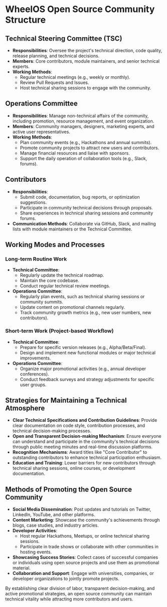 # WheelOS Open Source Community Structure

## Technical Steering Committee (TSC)
- **Responsibilities**: Oversee the project's technical direction, code quality, release planning, and technical decisions.
- **Members**: Core contributors, module maintainers, and senior technical experts.
- **Working Methods**:
  - Regular technical meetings (e.g., weekly or monthly).
  - Review Pull Requests and Issues.
  - Host technical sharing sessions to engage with the community.

## Operations Committee
- **Responsibilities**: Manage non-technical affairs of the community, including promotion, resource management, and event organization.
- **Members**: Community managers, designers, marketing experts, and active user representatives.
- **Working Methods**:
  - Plan community events (e.g., Hackathons and annual summits).
  - Promote community projects to attract new users and contributors.
  - Manage financial resources and liaise with sponsors.
  - Support the daily operation of collaboration tools (e.g., Slack, forums).

## Contributors
- **Responsibilities**:
  - Submit code, documentation, bug reports, or optimization suggestions.
  - Participate in community technical decisions through proposals.
  - Share experiences in technical sharing sessions and community forums.
- **Communication Methods**: Collaborate via GitHub, Slack, and mailing lists with module maintainers or the Technical Committee.

## Working Modes and Processes

### Long-term Routine Work
- **Technical Committee**:
  - Regularly update the technical roadmap.
  - Maintain the core codebase.
  - Conduct regular technical review meetings.
- **Operations Committee**:
  - Regularly plan events, such as technical sharing sessions or community summits.
  - Update content on promotional channels regularly.
  - Track community growth metrics (e.g., new user numbers, new contributors).

### Short-term Work (Project-based Workflow)
- **Technical Committee**:
  - Prepare for specific version releases (e.g., Alpha/Beta/Final).
  - Design and implement new functional modules or major technical improvements.
- **Operations Committee**:
  - Organize major promotional activities (e.g., annual developer conferences).
  - Conduct feedback surveys and strategy adjustments for specific user groups.

## Strategies for Maintaining a Technical Atmosphere
- **Clear Technical Specifications and Contribution Guidelines**: Provide clear documentation on code style, contribution processes, and technical decision-making processes.
- **Open and Transparent Decision-making Mechanism**: Ensure everyone can understand and participate in the community's technical decisions through public meeting minutes and real-time discussion platforms.
- **Recognition Mechanisms**: Award titles like "Core Contributor" to outstanding contributors to enhance technical participation enthusiasm.
- **Education and Training**: Lower barriers for new contributors through technical sharing sessions, online courses, or development documentation.

## Methods of Promoting the Open Source Community
- **Social Media Dissemination**: Post updates and tutorials on Twitter, LinkedIn, YouTube, and other platforms.
- **Content Marketing**: Showcase the community's achievements through blogs, case studies, and industry articles.
- **Developer Activities**:
  - Host regular Hackathons, Meetups, or online technical sharing sessions.
  - Participate in trade shows or collaborate with other communities in hosting events.
- **Showcasing Success Stories**: Collect cases of successful companies or individuals using open source projects and use them as promotional material.
- **Collaboration and Support**: Engage with universities, companies, or developer organizations to jointly promote projects.

By establishing clear division of labor, transparent decision-making, and active promotional strategies, an open source community can maintain technical vitality while attracting more contributors and users.
